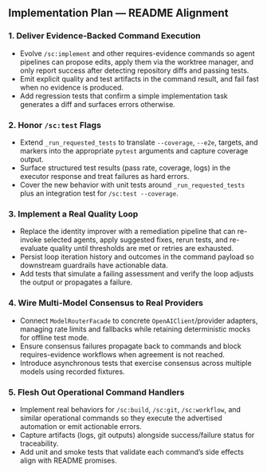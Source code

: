 ## Implementation Plan — README Alignment

### 1. Deliver Evidence-Backed Command Execution
- Evolve `/sc:implement` and other requires-evidence commands so agent pipelines can propose edits, apply them via the worktree manager, and only report success after detecting repository diffs and passing tests.
- Emit explicit quality and test artifacts in the command result, and fail fast when no evidence is produced.
- Add regression tests that confirm a simple implementation task generates a diff and surfaces errors otherwise.

### 2. Honor `/sc:test` Flags
- Extend `_run_requested_tests` to translate `--coverage`, `--e2e`, targets, and markers into the appropriate `pytest` arguments and capture coverage output.
- Surface structured test results (pass rate, coverage, logs) in the executor response and treat failures as hard errors.
- Cover the new behavior with unit tests around `_run_requested_tests` plus an integration test for `/sc:test --coverage`.

### 3. Implement a Real Quality Loop
- Replace the identity improver with a remediation pipeline that can re-invoke selected agents, apply suggested fixes, rerun tests, and re-evaluate quality until thresholds are met or retries are exhausted.
- Persist loop iteration history and outcomes in the command payload so downstream guardrails have actionable data.
- Add tests that simulate a failing assessment and verify the loop adjusts the output or propagates a failure.

### 4. Wire Multi-Model Consensus to Real Providers
- Connect `ModelRouterFacade` to concrete `OpenAIClient`/provider adapters, managing rate limits and fallbacks while retaining deterministic mocks for offline test mode.
- Ensure consensus failures propagate back to commands and block requires-evidence workflows when agreement is not reached.
- Introduce asynchronous tests that exercise consensus across multiple models using recorded fixtures.

### 5. Flesh Out Operational Command Handlers
- Implement real behaviors for `/sc:build`, `/sc:git`, `/sc:workflow`, and similar operational commands so they execute the advertised automation or emit actionable errors.
- Capture artifacts (logs, git outputs) alongside success/failure status for traceability.
- Add unit and smoke tests that validate each command’s side effects align with README promises.
